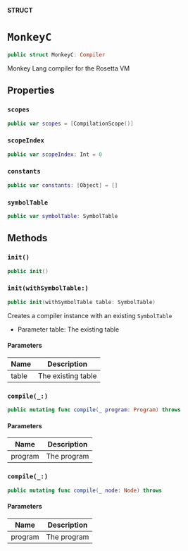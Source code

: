 **STRUCT**

# `MonkeyC`

```swift
public struct MonkeyC: Compiler
```

Monkey Lang compiler for the Rosetta VM

## Properties
### `scopes`

```swift
public var scopes = [CompilationScope()]
```

### `scopeIndex`

```swift
public var scopeIndex: Int = 0
```

### `constants`

```swift
public var constants: [Object] = []
```

### `symbolTable`

```swift
public var symbolTable: SymbolTable
```

## Methods
### `init()`

```swift
public init()
```

### `init(withSymbolTable:)`

```swift
public init(withSymbolTable table: SymbolTable)
```

Creates a compiler instance with an existing `SymbolTable`
- Parameter table: The existing table

#### Parameters

| Name | Description |
| ---- | ----------- |
| table | The existing table |

### `compile(_:)`

```swift
public mutating func compile(_ program: Program) throws
```

#### Parameters

| Name | Description |
| ---- | ----------- |
| program | The program |

### `compile(_:)`

```swift
public mutating func compile(_ node: Node) throws
```

#### Parameters

| Name | Description |
| ---- | ----------- |
| program | The program |